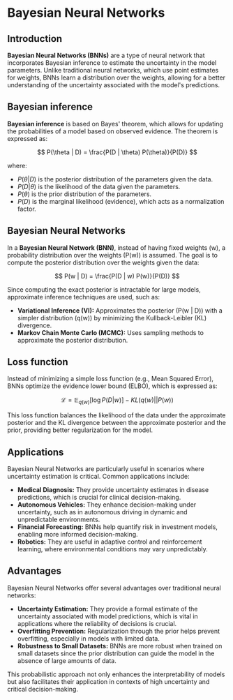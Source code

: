 # Bayesian Neural Networks

## Introduction

**Bayesian Neural Networks (BNNs)** are a type of neural network that incorporates
Bayesian inference to estimate the uncertainty in the model parameters. Unlike
traditional neural networks, which use point estimates for weights, BNNs learn a
distribution over the weights, allowing for a better understanding of the uncertainty
associated with the model's predictions.

## Bayesian inference

**Bayesian inference** is based on Bayes' theorem, which allows for updating the
probabilities of a model based on observed evidence. The theorem is expressed as:

$$
P(\theta | D) = \frac{P(D | \theta) P(\theta)}{P(D)}
$$

where:

- $P(\theta | D)$ is the posterior distribution of the parameters given the data.
- $P(D | \theta)$ is the likelihood of the data given the parameters.
- $P(\theta)$ is the prior distribution of the parameters.
- $P(D)$ is the marginal likelihood (evidence), which acts as a normalization
  factor.

## Bayesian Neural Networks

In a **Bayesian Neural Network (BNN)**, instead of having fixed weights \(w\), a
probability distribution over the weights \(P(w)\) is assumed. The goal is to compute
the posterior distribution over the weights given the data:

$$
P(w | D) = \frac{P(D | w) P(w)}{P(D)}
$$

Since computing the exact posterior is intractable for large models, approximate
inference techniques are used, such as:

- **Variational Inference (VI):** Approximates the posterior \(P(w | D)\) with a simpler
  distribution \(q(w)\) by minimizing the Kullback-Leibler (KL) divergence.
- **Markov Chain Monte Carlo (MCMC):** Uses sampling methods to approximate the
  posterior distribution.

## Loss function

Instead of minimizing a simple loss function (e.g., Mean Squared Error), BNNs optimize
the evidence lower bound (ELBO), which is expressed as:

$$
\mathcal{L} = \mathbb{E}_{q(w)} [\log P(D | w)] - KL(q(w) || P(w))
$$

This loss function balances the likelihood of the data under the approximate posterior
and the KL divergence between the approximate posterior and the prior, providing better
regularization for the model.

## Applications

Bayesian Neural Networks are particularly useful in scenarios where uncertainty
estimation is critical. Common applications include:

- **Medical Diagnosis:** They provide uncertainty estimates in disease predictions,
  which is crucial for clinical decision-making.
- **Autonomous Vehicles:** They enhance decision-making under uncertainty, such as in
  autonomous driving in dynamic and unpredictable environments.
- **Financial Forecasting:** BNNs help quantify risk in investment models, enabling more
  informed decision-making.
- **Robotics:** They are useful in adaptive control and reinforcement learning, where
  environmental conditions may vary unpredictably.

## Advantages

Bayesian Neural Networks offer several advantages over traditional neural networks:

- **Uncertainty Estimation:** They provide a formal estimate of the uncertainty
  associated with model predictions, which is vital in applications where the
  reliability of decisions is crucial.
- **Overfitting Prevention:** Regularization through the prior helps prevent
  overfitting, especially in models with limited data.
- **Robustness to Small Datasets:** BNNs are more robust when trained on small datasets
  since the prior distribution can guide the model in the absence of large amounts of
  data.

This probabilistic approach not only enhances the interpretability of models but also
facilitates their application in contexts of high uncertainty and critical
decision-making.
